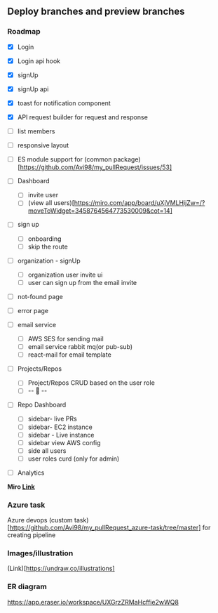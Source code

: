 ## Deploy branches and preview branches

### Roadmap

- [x] Login
- [x] Login api hook
- [x] signUp
- [x] signUp api
- [x] toast for notification component
- [x] API request builder for request and response
- [ ] list members
- [ ] responsive layout
- [ ] ES module support for (common package)[https://github.com/Avi98/my_pullRequest/issues/53]
- [ ] Dashboard

  - [ ] invite user
  - [ ] (view all users)[https://miro.com/app/board/uXjVMLHijZw=/?moveToWidget=3458764564773530009&cot=14]

- [ ] sign up

  - [ ] onboarding
  - [ ] skip the route

- [ ] organization - signUp
  - [ ] organization user invite ui
  - [ ] user can sign up from the email invite
- [ ] not-found page
- [ ] error page
- [ ] email service

  - [ ] AWS SES for sending mail
  - [ ] email service rabbit mq(or pub-sub)
  - [ ] react-mail for email template

- [ ] Projects/Repos

  - [ ] Project/Repos CRUD based on the user role
  - [ ] -- 🤷 --

- [ ] Repo Dashboard

  - [ ] sidebar- live PRs
  - [ ] sidebar- EC2 instance
  - [ ] sidebar - Live instance
  - [ ] sidebar view AWS config
  - [ ] side all users
  - [ ] user roles curd (only for admin)

- [ ] Analytics

**Miro [Link](https://miro.com/app/board/uXjVMLHijZw=/?share_link_id=947536122154)**

### Azure task

Azure devops (custom task)[https://github.com/Avi98/my_pullRequest_azure-task/tree/master] for creating pipeline

### Images/illustration

(Link)[https://undraw.co/illustrations]

### ER diagram
https://app.eraser.io/workspace/UXGrzZRMaHcffie2wWQ8